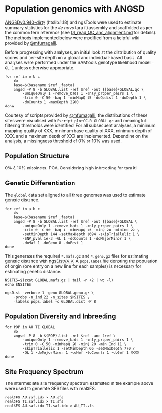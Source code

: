 # Population genomics with ANGSD
[ANGSDv0.940-dirty](https://bioconda.github.io/recipes/angsd/README.html?highlight=angsd) (htslib:1.18) and ngsTools were used to estimate summary statistics for the *de novo* tara iti assembly and scaffolded as per the common tern reference (see [01_read_QC_and_alignment.md](github.com/janawold1/2023_EVOLAPP_Special_Issue/blob/main/01_read_QC_and_alignment.md) for details). The methods implemented below were modified from a helpful wiki provided by [@mfumagalli](github.com/mfumagalli/ngsTools/blob/master/TUTORIAL.md).  

Before progressing with analyses, an initial look at the distribution of quality scores and per-site depth on a global and individual-based basis. All analyses were performed under the SAMtools genotype likelihood model `-GL 1` unless otherwise appropriate.  
```
for ref in a b c 
    do
    base=$(basename $ref .fasta)
    angsd -P 8 -b GLOBAL.list -ref $ref -out ${base}/GLOBAL.qc \
        -uniqueOnly 1 -remove_bads 1 -only_proper_pairs 1 \
        -trim 0 -C 50 -baq 1 -minMapQ 15 -doQsdist 1 -doDepth 1 \
        -doCounts 1 -maxDepth 2200
done
```
Courtesy of scripts provided by [@mfumagalli](github.com/mfumagalli/ngsTools/blob/master/TUTORIAL.md), the distributions of these sites were visualised with `Rscript plotQC.R GLOBAL.qc` and meaningful filtering thresholds were identified. For all subsequent analyses, a minimum mapping quality of XXX, minimum base quality of XXX, minimum depth of XXX, and a maximum depth of XXX are implemented. Depending on the analysis, a missingness threshold of 0% or 10% was used.  

## Population Structure
0% & 10% missiness. PCA. 
Considering high inbreeding for tara iti
## Genetic Differentiation
The `global` data set aligned to all three genomes was used to estimate genetic distance.  
```
for ref in a b c
    do
    base=$(basename $ref .fasta)
    angsd -P 8 -b GLOBAL.list -ref $ref -out ${base}/GLOBAL \
        -uniqueOnly 1 -remove_bads 1 -only_proper_pairs 1 \
        -trim 0 -C 50 -baq 1 -minMapQ 15 -minQ 20 -minInd 22 \
        -setMinDepth 144 -setMaxDepth 1694 -skipTriallelic 1 \
        -SNP_pval 1e-3 -GL 1 -doCounts 1 -doMajorMinor 1 \
        -doMaf 1 -doGeno 8 -doPost 1
done
```
This generates the required `*.mafs.gz` and `*.geno.gz` files for estimating genetic distance with [ngsDistvX.X](github.com/mfumagalli/ngsTools). A `pops.label` file denoting the population of origin (one entry on a new line for each samples) is necessary for estimating genetic distance.  
```
NSITES=$(zcat GLOBAL.mafs.gz | tail -n +2 | wc -l)
echo $NSITES

ngsDist -verbose 1 -geno GLOBAL.geno.gz \
    -probs -n_ind 22 -n_sites $NSITES \
    -labels pops.label -o GLOBAL.dist -P 8
```
## Population Diversity and Inbreeding
```
for POP in AU TI GLOBAL
    do
    angsd -P 8 -b ${POP}.list -ref $ref -anc $ref \
        -uniqueOnly 1 -remove_bads 1 -only_proper_pairs 1 \ 
        -trim 0 -C 50 -minMapQ 20 -minQ 20 -min Ind 11 \
        -skipTriallelic 1 -setMinDepth 66 -setMaxDepth 770 /
        -GL 1 -doMajorMinor 1 -doMaf -doCounts 1 -doSaf 1 XXXX
done
```
## Site Frequency Spectrum
The intermediate site frequency spectrum estimated in the example above were used to generate SFS files with realSFS.  
```
realSFS AU.saf.idx > AU.sfs
realSFS TI.saf.idx > TI.sfs
realSFS AU.saf.idx TI.saf.idx > AU_TI.sfs
```